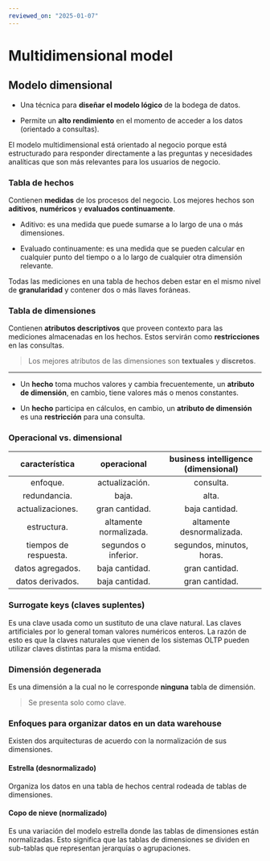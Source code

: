 ```yaml
---
reviewed_on: "2025-01-07"
---
```


# Multidimensional model

## Modelo dimensional

- Una técnica para **diseñar el modelo lógico** de la bodega de datos.

- Permite un **alto rendimiento** en el momento de acceder a los datos (orientado a consultas).

El modelo multidimensional está orientado al negocio porque está estructurado para responder directamente a las preguntas y necesidades analíticas que son más relevantes para los usuarios de negocio.

### Tabla de hechos

Contienen **medidas** de los procesos del negocio. Los mejores hechos son **aditivos**, **numéricos** y **evaluados continuamente**.

- Aditivo: es una medida que puede sumarse a lo largo de una o más dimensiones.

- Evaluado continuamente: es una medida que se pueden calcular en cualquier punto del tiempo o a lo largo de cualquier otra dimensión relevante.

Todas las mediciones en una tabla de hechos deben estar en el mismo nivel de **granularidad** y contener dos o más llaves foráneas.

### Tabla de dimensiones

Contienen **atributos descriptivos** que proveen contexto para las mediciones almacenadas en los hechos. Estos servirán como **restricciones** en las consultas.

> Los mejores atributos de las dimensiones son **textuales** y **discretos**.

---

- Un **hecho** toma muchos valores y cambia frecuentemente, un **atributo de dimensión**, en cambio, tiene valores más o menos constantes.

- Un **hecho** participa en cálculos, en cambio, un **atributo de dimensión** es una **restricción** para una consulta.

### Operacional vs. dimensional

|    característica     |      operacional       | business intelligence (dimensional) |
|:---------------------:|:----------------------:|:------------------------------------:|
|       enfoque.        |     actualización.     |              consulta.               |
|     redundancia.      |         baja.          |                alta.                 |
|   actualizaciones.    |     gran cantidad.     |            baja cantidad.            |
|      estructura.      | altamente normalizada. |      altamente desnormalizada.       |
| tiempos de respuesta. |  segundos o inferior.  |      segundos, minutos, horas.       |
|   datos agregados.    |     baja cantidad.     |            gran cantidad.            |
|   datos derivados.    |     baja cantidad.     |            gran cantidad.            |

### Surrogate keys (claves suplentes)

Es una clave usada como un sustituto de una clave natural. Las claves artificiales por lo general toman valores numéricos enteros. La razón de esto es que la claves naturales que vienen de los sistemas OLTP pueden utilizar claves distintas para la misma entidad.

### Dimensión degenerada

Es una dimensión a la cual no le corresponde **ninguna** tabla de dimensión.

> Se presenta solo como clave.

### Enfoques para organizar datos en un data warehouse

Existen dos arquitecturas de acuerdo con la normalización de sus dimensiones.

#### Estrella (desnormalizado)

Organiza los datos en una tabla de hechos central rodeada de tablas de dimensiones.

#### Copo de nieve (normalizado)

Es una variación del modelo estrella donde las tablas de dimensiones están normalizadas. Esto significa que las tablas de dimensiones se dividen en sub-tablas que representan jerarquías o agrupaciones.
